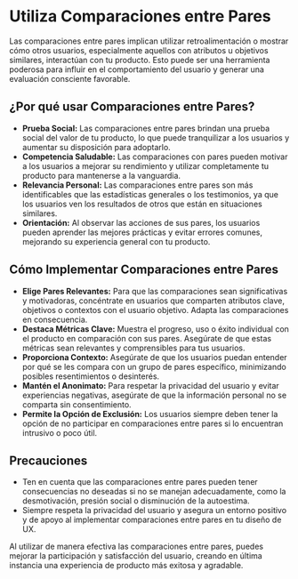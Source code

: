# Utiliza Comparaciones entre Pares

Las comparaciones entre pares implican utilizar retroalimentación o mostrar cómo otros usuarios, especialmente aquellos con atributos u objetivos similares, interactúan con tu producto. Esto puede ser una herramienta poderosa para influir en el comportamiento del usuario y generar una evaluación consciente favorable.

## ¿Por qué usar Comparaciones entre Pares?

- **Prueba Social:** Las comparaciones entre pares brindan una prueba social del valor de tu producto, lo que puede tranquilizar a los usuarios y aumentar su disposición para adoptarlo.
- **Competencia Saludable:** Las comparaciones con pares pueden motivar a los usuarios a mejorar su rendimiento y utilizar completamente tu producto para mantenerse a la vanguardia.
- **Relevancia Personal:** Las comparaciones entre pares son más identificables que las estadísticas generales o los testimonios, ya que los usuarios ven los resultados de otros que están en situaciones similares.
- **Orientación:** Al observar las acciones de sus pares, los usuarios pueden aprender las mejores prácticas y evitar errores comunes, mejorando su experiencia general con tu producto.

## Cómo Implementar Comparaciones entre Pares

- **Elige Pares Relevantes:** Para que las comparaciones sean significativas y motivadoras, concéntrate en usuarios que comparten atributos clave, objetivos o contextos con el usuario objetivo. Adapta las comparaciones en consecuencia.
- **Destaca Métricas Clave:** Muestra el progreso, uso o éxito individual con el producto en comparación con sus pares. Asegúrate de que estas métricas sean relevantes y comprensibles para tus usuarios.
- **Proporciona Contexto:** Asegúrate de que los usuarios puedan entender por qué se les compara con un grupo de pares específico, minimizando posibles resentimientos o desinterés.
- **Mantén el Anonimato:** Para respetar la privacidad del usuario y evitar experiencias negativas, asegúrate de que la información personal no se comparta sin consentimiento.
- **Permite la Opción de Exclusión:** Los usuarios siempre deben tener la opción de no participar en comparaciones entre pares si lo encuentran intrusivo o poco útil.

## Precauciones

- Ten en cuenta que las comparaciones entre pares pueden tener consecuencias no deseadas si no se manejan adecuadamente, como la desmotivación, presión social o disminución de la autoestima.
- Siempre respeta la privacidad del usuario y asegura un entorno positivo y de apoyo al implementar comparaciones entre pares en tu diseño de UX.

Al utilizar de manera efectiva las comparaciones entre pares, puedes mejorar la participación y satisfacción del usuario, creando en última instancia una experiencia de producto más exitosa y agradable.
